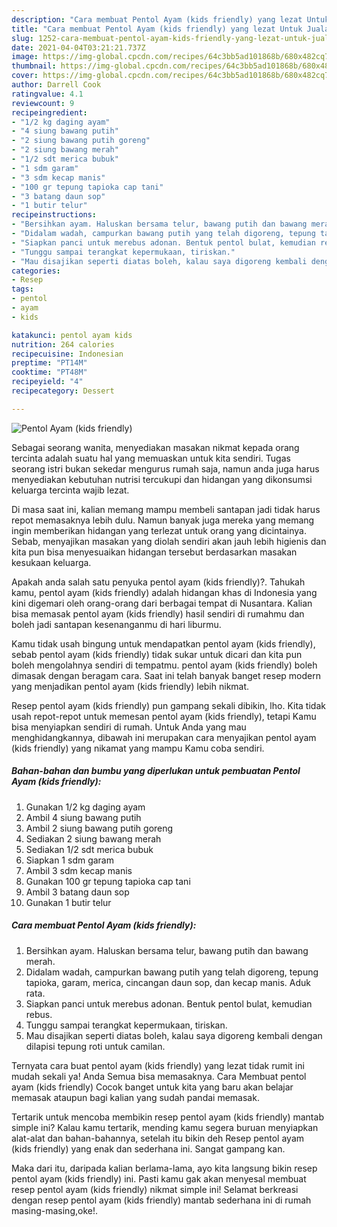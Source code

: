 ```yaml
---
description: "Cara membuat Pentol Ayam (kids friendly) yang lezat Untuk Jualan"
title: "Cara membuat Pentol Ayam (kids friendly) yang lezat Untuk Jualan"
slug: 1252-cara-membuat-pentol-ayam-kids-friendly-yang-lezat-untuk-jualan
date: 2021-04-04T03:21:21.737Z
image: https://img-global.cpcdn.com/recipes/64c3bb5ad101868b/680x482cq70/pentol-ayam-kids-friendly-foto-resep-utama.jpg
thumbnail: https://img-global.cpcdn.com/recipes/64c3bb5ad101868b/680x482cq70/pentol-ayam-kids-friendly-foto-resep-utama.jpg
cover: https://img-global.cpcdn.com/recipes/64c3bb5ad101868b/680x482cq70/pentol-ayam-kids-friendly-foto-resep-utama.jpg
author: Darrell Cook
ratingvalue: 4.1
reviewcount: 9
recipeingredient:
- "1/2 kg daging ayam"
- "4 siung bawang putih"
- "2 siung bawang putih goreng"
- "2 siung bawang merah"
- "1/2 sdt merica bubuk"
- "1 sdm garam"
- "3 sdm kecap manis"
- "100 gr tepung tapioka cap tani"
- "3 batang daun sop"
- "1 butir telur"
recipeinstructions:
- "Bersihkan ayam. Haluskan bersama telur, bawang putih dan bawang merah."
- "Didalam wadah, campurkan bawang putih yang telah digoreng, tepung tapioka, garam, merica, cincangan daun sop, dan kecap manis. Aduk rata."
- "Siapkan panci untuk merebus adonan. Bentuk pentol bulat, kemudian rebus."
- "Tunggu sampai terangkat kepermukaan, tiriskan."
- "Mau disajikan seperti diatas boleh, kalau saya digoreng kembali dengan dilapisi tepung roti untuk camilan."
categories:
- Resep
tags:
- pentol
- ayam
- kids

katakunci: pentol ayam kids 
nutrition: 264 calories
recipecuisine: Indonesian
preptime: "PT14M"
cooktime: "PT48M"
recipeyield: "4"
recipecategory: Dessert

---
```



![Pentol Ayam (kids friendly)](https://img-global.cpcdn.com/recipes/64c3bb5ad101868b/680x482cq70/pentol-ayam-kids-friendly-foto-resep-utama.jpg)

Sebagai seorang wanita, menyediakan masakan nikmat kepada orang tercinta adalah suatu hal yang memuaskan untuk kita sendiri. Tugas seorang istri bukan sekedar mengurus rumah saja, namun anda juga harus menyediakan kebutuhan nutrisi tercukupi dan hidangan yang dikonsumsi keluarga tercinta wajib lezat.

Di masa  saat ini, kalian memang mampu membeli santapan jadi tidak harus repot memasaknya lebih dulu. Namun banyak juga mereka yang memang ingin memberikan hidangan yang terlezat untuk orang yang dicintainya. Sebab, menyajikan masakan yang diolah sendiri akan jauh lebih higienis dan kita pun bisa menyesuaikan hidangan tersebut berdasarkan masakan kesukaan keluarga. 



Apakah anda salah satu penyuka pentol ayam (kids friendly)?. Tahukah kamu, pentol ayam (kids friendly) adalah hidangan khas di Indonesia yang kini digemari oleh orang-orang dari berbagai tempat di Nusantara. Kalian bisa memasak pentol ayam (kids friendly) hasil sendiri di rumahmu dan boleh jadi santapan kesenanganmu di hari liburmu.

Kamu tidak usah bingung untuk mendapatkan pentol ayam (kids friendly), sebab pentol ayam (kids friendly) tidak sukar untuk dicari dan kita pun boleh mengolahnya sendiri di tempatmu. pentol ayam (kids friendly) boleh dimasak dengan beragam cara. Saat ini telah banyak banget resep modern yang menjadikan pentol ayam (kids friendly) lebih nikmat.

Resep pentol ayam (kids friendly) pun gampang sekali dibikin, lho. Kita tidak usah repot-repot untuk memesan pentol ayam (kids friendly), tetapi Kamu bisa menyiapkan sendiri di rumah. Untuk Anda yang mau menghidangkannya, dibawah ini merupakan cara menyajikan pentol ayam (kids friendly) yang nikamat yang mampu Kamu coba sendiri.

<!--inarticleads1-->

##### Bahan-bahan dan bumbu yang diperlukan untuk pembuatan Pentol Ayam (kids friendly):

1. Gunakan 1/2 kg daging ayam
1. Ambil 4 siung bawang putih
1. Ambil 2 siung bawang putih goreng
1. Sediakan 2 siung bawang merah
1. Sediakan 1/2 sdt merica bubuk
1. Siapkan 1 sdm garam
1. Ambil 3 sdm kecap manis
1. Gunakan 100 gr tepung tapioka cap tani
1. Ambil 3 batang daun sop
1. Gunakan 1 butir telur




<!--inarticleads2-->

##### Cara membuat Pentol Ayam (kids friendly):

1. Bersihkan ayam. Haluskan bersama telur, bawang putih dan bawang merah.
1. Didalam wadah, campurkan bawang putih yang telah digoreng, tepung tapioka, garam, merica, cincangan daun sop, dan kecap manis. Aduk rata.
1. Siapkan panci untuk merebus adonan. Bentuk pentol bulat, kemudian rebus.
1. Tunggu sampai terangkat kepermukaan, tiriskan.
1. Mau disajikan seperti diatas boleh, kalau saya digoreng kembali dengan dilapisi tepung roti untuk camilan.




Ternyata cara buat pentol ayam (kids friendly) yang lezat tidak rumit ini mudah sekali ya! Anda Semua bisa memasaknya. Cara Membuat pentol ayam (kids friendly) Cocok banget untuk kita yang baru akan belajar memasak ataupun bagi kalian yang sudah pandai memasak.

Tertarik untuk mencoba membikin resep pentol ayam (kids friendly) mantab simple ini? Kalau kamu tertarik, mending kamu segera buruan menyiapkan alat-alat dan bahan-bahannya, setelah itu bikin deh Resep pentol ayam (kids friendly) yang enak dan sederhana ini. Sangat gampang kan. 

Maka dari itu, daripada kalian berlama-lama, ayo kita langsung bikin resep pentol ayam (kids friendly) ini. Pasti kamu gak akan menyesal membuat resep pentol ayam (kids friendly) nikmat simple ini! Selamat berkreasi dengan resep pentol ayam (kids friendly) mantab sederhana ini di rumah masing-masing,oke!.

